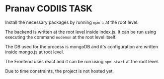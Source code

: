 # Pranav CODIIS TASK

Install the necessary packages by running `npm i` at the root level.

The backend is written at the root level inside index.js. It can be run using executing the command `nodemon` at the root level itself.

The DB used for the process is mongoDB and it's configuration are written inside mongo.js at root level.

The Frontend uses react and it can be run using `npm start` at the root level.

Due to time constraints, the project is not hosted yet.

